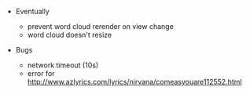 - Eventually
    - prevent word cloud rerender on view change
    - word cloud doesn't resize

- Bugs
    - network timeout (10s)
    - error for http://www.azlyrics.com/lyrics/nirvana/comeasyouare112552.html
